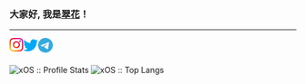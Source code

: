 ### 大家好, 我是[翠花](https://www.nange.cn)！
---
<a href="https://www.instagram.com/SkirtedHer">
  <img align="left" alt="眼儿媚 | Instagram" width="24px" src="https://github.com/xOS/xOS/blob/master/icon/Instagram.svg" />
</a>
<a href="https://twitter.com/OneTip">
  <img align="left" alt="眼儿媚 | Twitter" width="26px" src="https://github.com/xOS/xOS/blob/master/icon/Twitter.svg" />
</a>
<a href="https://t.me/SpecialHer">
  <img align="left" alt="少女情怀 | Telegram Channel" width="26px" src="https://github.com/xOS/xOS/blob/master/icon/Telegram.svg" />
</a>

<br />
<br />
<p align="left">
  <img heigth="195" src="https://github-readme-stats.vercel.app/api?username=xOS&show_icons=true&theme=synthwave" alt="xOS :: Profile Stats" />
  <img height="195" src="https://github-readme-stats.vercel.app/api/top-langs/?username=xOS&langs_count=10&theme=synthwave&layout=compact" alt="xOS :: Top Langs" />
</p>
